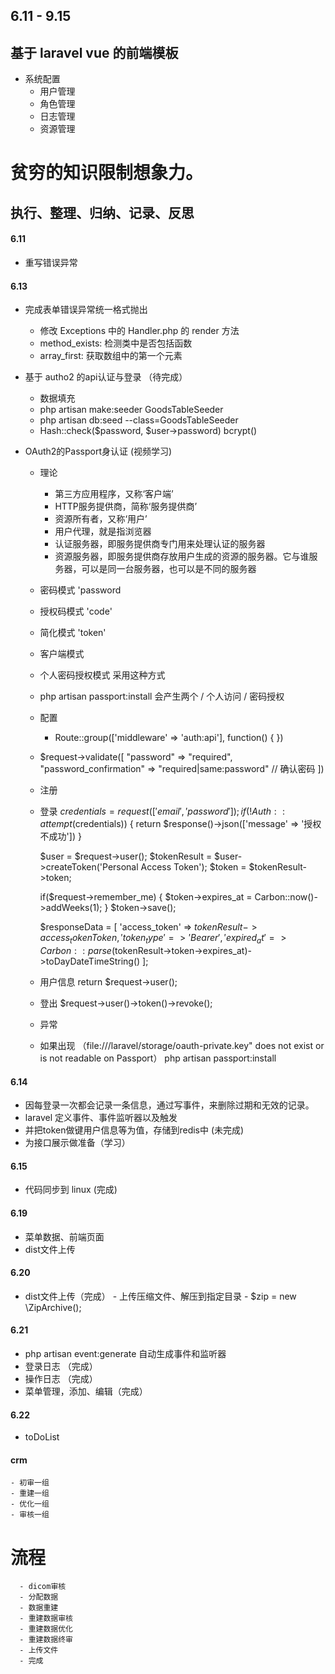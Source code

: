 ## 6.11 - 9.15
 ## 基于 laravel vue 的前端模板
 - 系统配置
    - 用户管理
    - 角色管理
    - 日志管理
    - 资源管理

 # 贫穷的知识限制想象力。
 ## 执行、整理、归纳、记录、反思

#### 6.11
- 重写错误异常 

#### 6.13
- 完成表单错误异常统一格式抛出 
    - 修改 Exceptions 中的 Handler.php 的 render 方法
    - method_exists: 检测类中是否包括函数
    - array_first: 获取数组中的第一个元素
    
- 基于 autho2 的api认证与登录 （待完成）
   - 数据填充
   - php artisan make:seeder GoodsTableSeeder
   - php artisan db:seed --class=GoodsTableSeeder
   - Hash::check($password, $user->password)   bcrypt()

-  OAuth2的Passport身认证  (视频学习)
    - 理论
        - 第三方应用程序，又称‘客户端’
        - HTTP服务提供商，简称‘服务提供商’
        - 资源所有者，又称‘用户’
        - 用户代理，就是指浏览器
        - 认证服务器，即服务提供商专门用来处理认证的服务器
        - 资源服务器，即服务提供商存放用户生成的资源的服务器。它与谁服务器，可以是同一台服务器，也可以是不同的服务器
        
    - 密码模式       'password
    - 授权码模式     'code'
    - 简化模式       'token'
    - 客户端模式     
    - 个人密码授权模式    采用这种方式
    
    - php artisan passport:install  会产生两个
        / 个人访问
        / 密码授权
        
    - 配置
        -  Route::group(['middleware' => 'auth:api'], function() {
        })
        
    - $request->validate([
            "password" => "required",
            "password_confirmation" => "required|same:password"   // 确认密码
        ])
        
    - 注册
    
    - 登录
        $credentials = request(['email', 'password']);
        if(!Auth::attempt($credentials)) {
            return $response()->json(['message' => '授权不成功'])
        }
        
        $user = $request->user();
        $tokenResult = $user->createToken('Personal Access Token');
        $token = $tokenResult->token;
        
        if($request->remember_me) {
            $token->expires_at = Carbon::now()->addWeeks(1);
        }
        $token->save();
        
        $responseData = [
            'access_token' => $tokenResult->access_tokenToken,
            'token_type' => 'Bearer',
            'expired_at' => Carbon::parse($tokenResult->token->expires_at)->toDayDateTimeString()
        ];
        
       
   - 用户信息
   return $request->user();
   
   
   - 登出
   $request->user()->token()->revoke();
   
   - 异常
    - 如果出现
     （file:///laravel/storage/oauth-private.key" does not exist or is not readable on Passport）
     php artisan passport:install
     
#### 6.14
   - 因每登录一次都会记录一条信息，通过写事件，来删除过期和无效的记录。
   - laravel 定义事件、事件监听器以及触发
   - 并把token做键用户信息等为值，存储到redis中  (未完成)
   - 为接口展示做准备（学习）
   
#### 6.15
   - 代码同步到 linux (完成)
   
   
#### 6.19
   - 菜单数据、前端页面
   - dist文件上传
   
#### 6.20
   - dist文件上传（完成）
    - 上传压缩文件、解压到指定目录
    - $zip = new \ZipArchive();
   
#### 6.21
  - php artisan event:generate 自动生成事件和监听器
  - 登录日志 （完成）
  - 操作日志 （完成）
  - 菜单管理，添加、编辑（完成）
  
  
#### 6.22
  - toDoList

#### crm
    - 初审一组
    - 重建一组
    - 优化一组
    - 审核一组
   
   # 流程
      - dicom审核
      - 分配数据
      - 数据重建
      - 重建数据审核
      - 重建数据优化
      - 重建数据终审
      - 上传文件
      - 完成